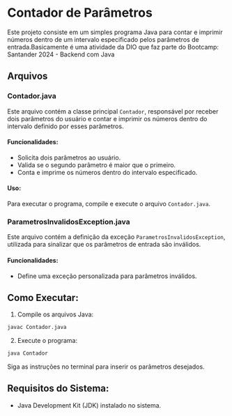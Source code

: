 # Contador de Parâmetros

Este projeto consiste em um simples programa Java para contar e imprimir números dentro de um intervalo especificado pelos parâmetros de entrada.Basicamente é uma atividade da DIO que faz parte do Bootcamp: Santander 2024 - Backend com Java

## Arquivos

### Contador.java

Este arquivo contém a classe principal `Contador`, responsável por receber dois parâmetros do usuário e contar e imprimir os números dentro do intervalo definido por esses parâmetros.

#### Funcionalidades:
- Solicita dois parâmetros ao usuário.
- Valida se o segundo parâmetro é maior que o primeiro.
- Conta e imprime os números dentro do intervalo especificado.

#### Uso:
Para executar o programa, compile e execute o arquivo `Contador.java`.

### ParametrosInvalidosException.java

Este arquivo contém a definição da exceção `ParametrosInvalidosException`, utilizada para sinalizar que os parâmetros de entrada são inválidos.

#### Funcionalidades:
- Define uma exceção personalizada para parâmetros inválidos.

## Como Executar:

1. Compile os arquivos Java:
```bash
javac Contador.java
```


2. Execute o programa:
```bash
java Contador
```

Siga as instruções no terminal para inserir os parâmetros desejados.

## Requisitos do Sistema:

- Java Development Kit (JDK) instalado no sistema.
